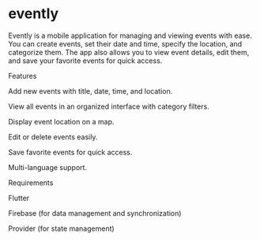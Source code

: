 # evently

Evently is a mobile application for managing and viewing events with ease.
You can create events, set their date and time, specify the location, and categorize them.
The app also allows you to view event details, edit them, and save your favorite events for quick access.

Features

Add new events with title, date, time, and location.

View all events in an organized interface with category filters.

Display event location on a map.

Edit or delete events easily.

Save favorite events for quick access.

Multi-language support.

Requirements

Flutter

Firebase (for data management and synchronization)

Provider (for state management)
